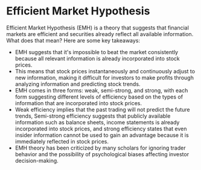 # Efficient Market Hypothesis

Efficient Market Hypothesis (EMH) is a theory that suggests that financial markets are efficient and securities already reflect all available information. What does that mean? Here are some key takeaways:

- EMH suggests that it's impossible to beat the market consistently because all relevant information is already incorporated into stock prices.
- This means that stock prices instantaneously and continuously adjust to new information, making it difficult for investors to make profits through analyzing information and predicting stock trends.
- EMH comes in three forms: weak, semi-strong, and strong, with each form suggesting different levels of efficiency based on the types of information that are incorporated into stock prices.
- Weak efficiency implies that the past trading will not predict the future trends, Semi-strong efficiency suggests that publicly available information such as balance sheets, income statements is already incorporated into stock prices, and strong efficiency states that even insider information cannot be used to gain an advantage because it is immediately reflected in stock prices.
- EMH theory has been criticized by many scholars for ignoring trader behavior and the possibility of psychological biases affecting investor decision-making.
